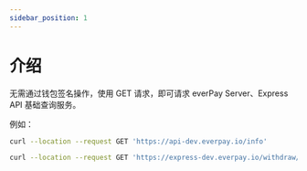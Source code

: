 ```yaml
---
sidebar_position: 1
---
```


# 介绍

无需通过钱包签名操作，使用 GET 请求，即可请求 everPay Server、Express API 基础查询服务。

例如：

```bash
curl --location --request GET 'https://api-dev.everpay.io/info'

curl --location --request GET 'https://express-dev.everpay.io/withdraw/info'
```